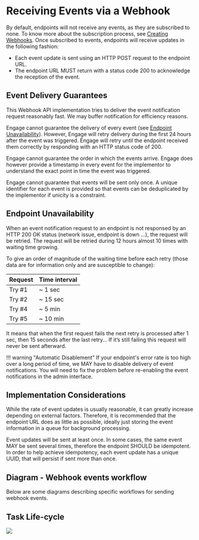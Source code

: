# Receiving Events via a Webhook

By default, endpoints will not receive any events, as they are subscribed to none. To know more about the subscription process, see [Creating Webhooks](../create/).
Once subscribed to events, endpoints will receive updates in the following fashion:

* Each event update is sent using an HTTP POST request to the endpoint URL.
* The endpoint URL MUST return with a status code 200 to acknowledge the reception of the event.

## Event Delivery Guarantees

This Webhook API implementation tries to deliver the event notification request reasonably fast. We may buffer notification for efficiency reasons.

Engage cannot guarantee the delivery of every event (see [Endpoint Unavailability](#endpoint-unavailability)). However, Engage will retry delivery during the first 24 hours after the event was triggered. Engage will retry until the endpoint received them correctly by responding with an HTTP status code of 200. 

Engage cannot guarantee the order in which the events arrive. Engage does however provide a timestamp in every event for the implementor to understand the exact point in time the event was triggered. 

Engage cannot guarantee that events will be sent only once. A unique identifier for each event is provided so that events can be deduplicated by the implementor if unicity is a constraint.

## Endpoint Unavailability

When an event notification request to an endpoint is not responsed by an HTTP 200 OK status (network issue, endpoint is down ...), the request will be retried. The request will be retried during 12 hours almost 10 times with waiting time growing.

To give an order of magnitude of the waiting time before each retry (those data are for information only and are susceptible to change):

| Request | Time interval | 
|-|-|
| Try #1  | ~ 1 sec |
| Try #2  | ~ 15 sec | 
| Try #4  | ~ 5 min |
| Try #5  | ~ 10 min | 

It means that when the first request fails the next retry is processed after 1 sec, then 15 seconds after the last retry... If it’s still failing this request will never be sent afterward.

!!! warning "Automatic Disablement"
    If your endpoint's error rate is too high over a long period of time, we MAY have to disable delivery of event notifications. You will need to fix the problem before re-enabling the event notifications in the admin interface.

## Implementation Considerations

While the rate of event updates is usually reasonable, it can greatly increase depending on external factors. Therefore, it is recommended that the endpoint URL does as little as possible, ideally just storing the event information in a queue for background processing.

Event updates will be sent at least once. In some cases, the same event MAY be sent several times, therefore the endpoint SHOULD be idempotent. In order to help achieve idempotency, each event update has a unique UUID, that will persist if sent more than once.

## Diagram - Webhook events workflow

Below are some diagrams describing specific workflows for sending webhook events.

## Task Life-cycle

[![](../dimelo_webhook_task-life-cycle_800x.png)](../dimelo_webhook_task-life-cycle_full.png)
